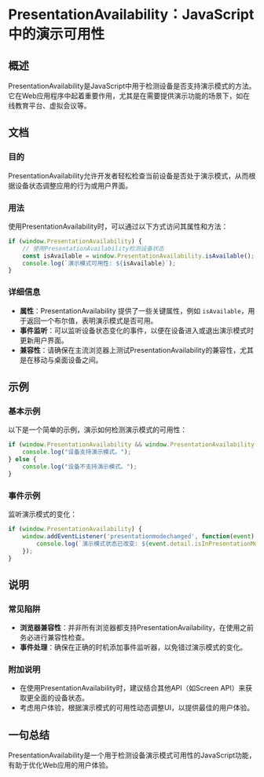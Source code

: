 <!--
Meta Description: # PresentationAvailability：JavaScript中的演示可用性 ## 概述 PresentationAvailability是JavaScript中用于检测设备是否支持演示模式的方法。它在Web应用程序中起着重要作用，尤其是在需要提供演示功能的场景下，如在线教育平台、虚拟会...
Meta Keywords: presentationavailability, window, isavailable, console, log
-->

# PresentationAvailability：JavaScript中的演示可用性

## 概述
PresentationAvailability是JavaScript中用于检测设备是否支持演示模式的方法。它在Web应用程序中起着重要作用，尤其是在需要提供演示功能的场景下，如在线教育平台、虚拟会议等。

## 文档
### 目的
PresentationAvailability允许开发者轻松检查当前设备是否处于演示模式，从而根据设备状态调整应用的行为或用户界面。

### 用法
使用PresentationAvailability时，可以通过以下方式访问其属性和方法：

```javascript
if (window.PresentationAvailability) {
    // 使用PresentationAvailability检测设备状态
    const isAvailable = window.PresentationAvailability.isAvailable();
    console.log(`演示模式可用性: ${isAvailable}`);
}
```

### 详细信息
- **属性**：PresentationAvailability 提供了一些关键属性，例如 `isAvailable`，用于返回一个布尔值，表明演示模式是否可用。
- **事件监听**：可以监听设备状态变化的事件，以便在设备进入或退出演示模式时更新用户界面。
- **兼容性**：请确保在主流浏览器上测试PresentationAvailability的兼容性，尤其是在移动与桌面设备之间。

## 示例
### 基本示例
以下是一个简单的示例，演示如何检测演示模式的可用性：

```javascript
if (window.PresentationAvailability && window.PresentationAvailability.isAvailable()) {
    console.log("设备支持演示模式。");
} else {
    console.log("设备不支持演示模式。");
}
```

### 事件示例
监听演示模式的变化：

```javascript
if (window.PresentationAvailability) {
    window.addEventListener('presentationmodechanged', function(event) {
        console.log(`演示模式状态已改变: ${event.detail.isInPresentationMode}`);
    });
}
```

## 说明
### 常见陷阱
- **浏览器兼容性**：并非所有浏览器都支持PresentationAvailability，在使用之前务必进行兼容性检查。
- **事件处理**：确保在正确的时机添加事件监听器，以免错过演示模式的变化。

### 附加说明
- 在使用PresentationAvailability时，建议结合其他API（如Screen API）来获取更全面的设备状态。
- 考虑用户体验，根据演示模式的可用性动态调整UI，以提供最佳的用户体验。

## 一句总结
PresentationAvailability是一个用于检测设备演示模式可用性的JavaScript功能，有助于优化Web应用的用户体验。